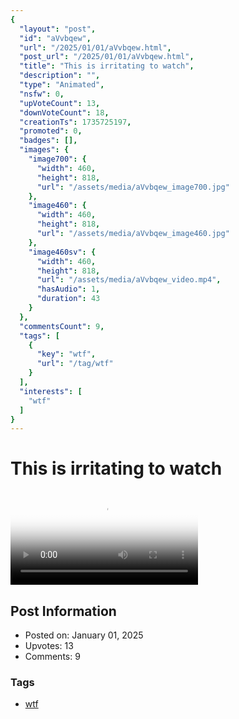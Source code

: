 ```yaml
---
{
  "layout": "post",
  "id": "aVvbqew",
  "url": "/2025/01/01/aVvbqew.html",
  "post_url": "/2025/01/01/aVvbqew.html",
  "title": "This is irritating to watch",
  "description": "",
  "type": "Animated",
  "nsfw": 0,
  "upVoteCount": 13,
  "downVoteCount": 18,
  "creationTs": 1735725197,
  "promoted": 0,
  "badges": [],
  "images": {
    "image700": {
      "width": 460,
      "height": 818,
      "url": "/assets/media/aVvbqew_image700.jpg"
    },
    "image460": {
      "width": 460,
      "height": 818,
      "url": "/assets/media/aVvbqew_image460.jpg"
    },
    "image460sv": {
      "width": 460,
      "height": 818,
      "url": "/assets/media/aVvbqew_video.mp4",
      "hasAudio": 1,
      "duration": 43
    }
  },
  "commentsCount": 9,
  "tags": [
    {
      "key": "wtf",
      "url": "/tag/wtf"
    }
  ],
  "interests": [
    "wtf"
  ]
}
---
```


# This is irritating to watch

<video controls playsinline loop poster="/assets/media/aVvbqew_image460.jpg">
  <source src="/assets/media/aVvbqew_video.mp4" type="video/mp4">
  Your browser does not support the video tag.
</video>

## Post Information

- Posted on: January 01, 2025
- Upvotes: 13
- Comments: 9

### Tags

- [wtf](/tag/wtf)
